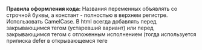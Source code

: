 **Правила оформления кода:**
Названия переменных объявлять со строчной буквы, а констант - полностью в верхнем регистре.
Использовать CamelCase.
В html всегда добавлять <script> </script> перед закрывающимся тегом </body>(устаревший вариант) или перед закрывающимся тегом </head> с отложенным исполнением (тогда используется приписка defer в открывающемся теге <script>).

**Необходимые расширения для VS Code**
Расширение форматирования кода "Prettier": https://marketplace.visualstudio.com/items?itemName=esbenp.prettier-vscode 
Если не загружается, можно скачать здесь: https://open-vsx.org/extension/esbenp/prettier-vscode 
Расширение "JavaScript Snippet Pack": https://marketplace.visualstudio.com/items?itemName=akamud.vscode-javascript-snippet-pack 

В html-файле базовая структура задается через "!"



